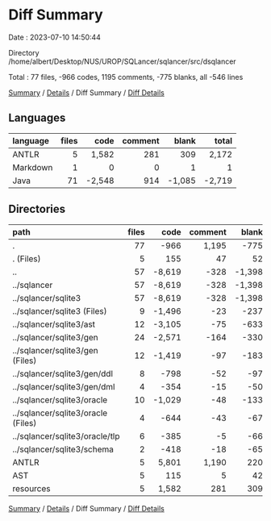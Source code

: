 # Diff Summary

Date : 2023-07-10 14:50:44

Directory /home/albert/Desktop/NUS/UROP/SQLancer/sqlancer/src/dsqlancer

Total : 77 files,  -966 codes, 1195 comments, -775 blanks, all -546 lines

[Summary](results.md) / [Details](details.md) / Diff Summary / [Diff Details](diff-details.md)

## Languages
| language | files | code | comment | blank | total |
| :--- | ---: | ---: | ---: | ---: | ---: |
| ANTLR | 5 | 1,582 | 281 | 309 | 2,172 |
| Markdown | 1 | 0 | 0 | 1 | 1 |
| Java | 71 | -2,548 | 914 | -1,085 | -2,719 |

## Directories
| path | files | code | comment | blank | total |
| :--- | ---: | ---: | ---: | ---: | ---: |
| . | 77 | -966 | 1,195 | -775 | -546 |
| . (Files) | 5 | 155 | 47 | 52 | 254 |
| .. | 57 | -8,619 | -328 | -1,398 | -10,345 |
| ../sqlancer | 57 | -8,619 | -328 | -1,398 | -10,345 |
| ../sqlancer/sqlite3 | 57 | -8,619 | -328 | -1,398 | -10,345 |
| ../sqlancer/sqlite3 (Files) | 9 | -1,496 | -23 | -237 | -1,756 |
| ../sqlancer/sqlite3/ast | 12 | -3,105 | -75 | -633 | -3,813 |
| ../sqlancer/sqlite3/gen | 24 | -2,571 | -164 | -330 | -3,065 |
| ../sqlancer/sqlite3/gen (Files) | 12 | -1,419 | -97 | -183 | -1,699 |
| ../sqlancer/sqlite3/gen/ddl | 8 | -798 | -52 | -97 | -947 |
| ../sqlancer/sqlite3/gen/dml | 4 | -354 | -15 | -50 | -419 |
| ../sqlancer/sqlite3/oracle | 10 | -1,029 | -48 | -133 | -1,210 |
| ../sqlancer/sqlite3/oracle (Files) | 4 | -644 | -43 | -67 | -754 |
| ../sqlancer/sqlite3/oracle/tlp | 6 | -385 | -5 | -66 | -456 |
| ../sqlancer/sqlite3/schema | 2 | -418 | -18 | -65 | -501 |
| ANTLR | 5 | 5,801 | 1,190 | 220 | 7,211 |
| AST | 5 | 115 | 5 | 42 | 162 |
| resources | 5 | 1,582 | 281 | 309 | 2,172 |

[Summary](results.md) / [Details](details.md) / Diff Summary / [Diff Details](diff-details.md)